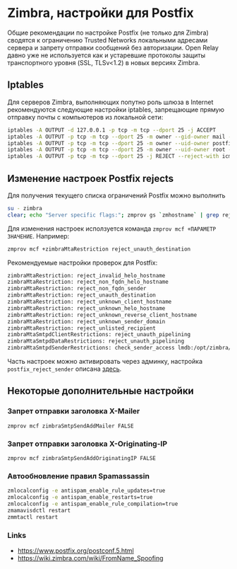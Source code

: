# Zimbra, настройки для Postfix

Общие рекомендации по настройке Postfix (не только для Zimbra) сводятся к ограничению Trusted Networks локальными адресами сервера и запрету отправки сообщений без авторизации. Open Relay давно уже не используется как и устаревшие протоколы защиты транспортного уровня (SSL, TLSv<1.2) в новых версиях Zimbra.

## Iptables

Для серверов Zimbra, выполняющих попутно роль шлюза в Internet рекомендуются следующие настройки iptables, запрещающие прямую отправку почты с компьютеров из локальной сети:

```bash
iptables -A OUTPUT -d 127.0.0.1 -p tcp -m tcp --dport 25 -j ACCEPT
iptables -A OUTPUT -p tcp -m tcp --dport 25 -m owner --gid-owner mail -j ACCEPT
iptables -A OUTPUT -p tcp -m tcp --dport 25 -m owner --uid-owner postfix -j ACCEPT
iptables -A OUTPUT -p tcp -m tcp --dport 25 -m owner --uid-owner root -j ACCEPT
iptables -A OUTPUT -p tcp -m tcp --dport 25 -j REJECT --reject-with icmp-port-unreachable
```

## Изменение настроек Postfix rejects

Для получения текущего списка ограничений Postfix можно выполнить

```bash
su - zimbra
clear; echo "Server specific flags:"; zmprov gs `zmhostname` | grep reject; echo -e "\nGeneral Settings flags:"; zmprov gacf | grep reject
```

Для изменения настроек исползуется команда `zmprov mcf +ПАРАМЕТР ЗНАЧЕНИЕ`. Например:

```bash
zmprov mcf +zimbraMtaRestriction reject_unauth_destination
```

Рекомендуемые настройки проверок для Postfix:

```bash
zimbraMtaRestriction: reject_invalid_helo_hostname
zimbraMtaRestriction: reject_non_fqdn_helo_hostname
zimbraMtaRestriction: reject_non_fqdn_sender
zimbraMtaRestriction: reject_unauth_destination
zimbraMtaRestriction: reject_unknown_client_hostname
zimbraMtaRestriction: reject_unknown_helo_hostname
zimbraMtaRestriction: reject_unknown_reverse_client_hostname
zimbraMtaRestriction: reject_unknown_sender_domain
zimbraMtaRestriction: reject_unlisted_recipient
zimbraMtaSmtpdClientRestrictions: reject_unauth_pipelining
zimbraMtaSmtpdDataRestrictions: reject_unauth_pipelining
zimbraMtaSmtpdSenderRestrictions: check_sender_access lmdb:/opt/zimbra/conf/postfix_reject_sender
```

Часть настроек можно активировать через админку, настройка `postfix_reject_sender` описана [здесь](https://github.com/es1305/zimbra/tree/main/msg2spam#настройка-postfix_reject_sender).

## Некоторые дополнительные настройки

### Запрет отправки заголовка X-Mailer

`zmprov mcf zimbraSmtpSendAddMailer FALSE`

### Запрет отправки заголовка X-Originating-IP

`zmprov mcf zimbraSmtpSendAddOriginatingIP FALSE`

### Автообновление правил Spamassassin

```bash
zmlocalconfig -e antispam_enable_rule_updates=true
zmlocalconfig -e antispam_enable_restarts=true
zmlocalconfig -e antispam_enable_rule_compilation=true
zmamavisdctl restart
zmmtactl restart
```

### Links
* https://www.postfix.org/postconf.5.html
* https://wiki.zimbra.com/wiki/FromName_Spoofing
